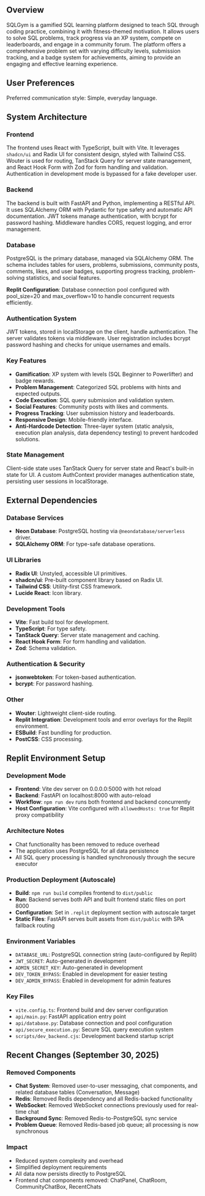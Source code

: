 ## Overview
SQLGym is a gamified SQL learning platform designed to teach SQL through coding practice, combining it with fitness-themed motivation. It allows users to solve SQL problems, track progress via an XP system, compete on leaderboards, and engage in a community forum. The platform offers a comprehensive problem set with varying difficulty levels, submission tracking, and a badge system for achievements, aiming to provide an engaging and effective learning experience.

## User Preferences
Preferred communication style: Simple, everyday language.

## System Architecture
### Frontend
The frontend uses React with TypeScript, built with Vite. It leverages `shadcn/ui` and Radix UI for consistent design, styled with Tailwind CSS. Wouter is used for routing, TanStack Query for server state management, and React Hook Form with Zod for form handling and validation. Authentication in development mode is bypassed for a fake developer user.

### Backend
The backend is built with FastAPI and Python, implementing a RESTful API. It uses SQLAlchemy ORM with Pydantic for type safety and automatic API documentation. JWT tokens manage authentication, with bcrypt for password hashing. Middleware handles CORS, request logging, and error management.

### Database
PostgreSQL is the primary database, managed via SQLAlchemy ORM. The schema includes tables for users, problems, submissions, community posts, comments, likes, and user badges, supporting progress tracking, problem-solving statistics, and social features.

**Replit Configuration**: Database connection pool configured with pool_size=20 and max_overflow=10 to handle concurrent requests efficiently.

### Authentication System
JWT tokens, stored in localStorage on the client, handle authentication. The server validates tokens via middleware. User registration includes bcrypt password hashing and checks for unique usernames and emails.

### Key Features
- **Gamification**: XP system with levels (SQL Beginner to Powerlifter) and badge rewards.
- **Problem Management**: Categorized SQL problems with hints and expected outputs.
- **Code Execution**: SQL query submission and validation system.
- **Social Features**: Community posts with likes and comments.
- **Progress Tracking**: User submission history and leaderboards.
- **Responsive Design**: Mobile-friendly interface.
- **Anti-Hardcode Detection**: Three-layer system (static analysis, execution plan analysis, data dependency testing) to prevent hardcoded solutions.

### State Management
Client-side state uses TanStack Query for server state and React's built-in state for UI. A custom AuthContext provider manages authentication state, persisting user sessions in localStorage.

## External Dependencies
### Database Services
- **Neon Database**: PostgreSQL hosting via `@neondatabase/serverless` driver.
- **SQLAlchemy ORM**: For type-safe database operations.

### UI Libraries
- **Radix UI**: Unstyled, accessible UI primitives.
- **shadcn/ui**: Pre-built component library based on Radix UI.
- **Tailwind CSS**: Utility-first CSS framework.
- **Lucide React**: Icon library.

### Development Tools
- **Vite**: Fast build tool for development.
- **TypeScript**: For type safety.
- **TanStack Query**: Server state management and caching.
- **React Hook Form**: For form handling and validation.
- **Zod**: Schema validation.

### Authentication & Security
- **jsonwebtoken**: For token-based authentication.
- **bcrypt**: For password hashing.

### Other
- **Wouter**: Lightweight client-side routing.
- **Replit Integration**: Development tools and error overlays for the Replit environment.
- **ESBuild**: Fast bundling for production.
- **PostCSS**: CSS processing.

## Replit Environment Setup

### Development Mode
- **Frontend**: Vite dev server on 0.0.0.0:5000 with hot reload
- **Backend**: FastAPI on localhost:8000 with auto-reload
- **Workflow**: `npm run dev` runs both frontend and backend concurrently
- **Host Configuration**: Vite configured with `allowedHosts: true` for Replit proxy compatibility

### Architecture Notes
- Chat functionality has been removed to reduce overhead
- The application uses PostgreSQL for all data persistence
- All SQL query processing is handled synchronously through the secure executor

### Production Deployment (Autoscale)
- **Build**: `npm run build` compiles frontend to `dist/public`
- **Run**: Backend serves both API and built frontend static files on port 8000
- **Configuration**: Set in `.replit` deployment section with autoscale target
- **Static Files**: FastAPI serves built assets from `dist/public` with SPA fallback routing

### Environment Variables
- `DATABASE_URL`: PostgreSQL connection string (auto-configured by Replit)
- `JWT_SECRET`: Auto-generated in development
- `ADMIN_SECRET_KEY`: Auto-generated in development
- `DEV_TOKEN_BYPASS`: Enabled in development for easier testing
- `DEV_ADMIN_BYPASS`: Enabled in development for admin features

### Key Files
- `vite.config.ts`: Frontend build and dev server configuration
- `api/main.py`: FastAPI application entry point
- `api/database.py`: Database connection and pool configuration
- `api/secure_execution.py`: Secure SQL query execution system
- `scripts/dev_backend.cjs`: Development backend startup script

## Recent Changes (September 30, 2025)
### Removed Components
- **Chat System**: Removed user-to-user messaging, chat components, and related database tables (Conversation, Message)
- **Redis**: Removed Redis dependency and all Redis-backed functionality
- **WebSocket**: Removed WebSocket connections previously used for real-time chat
- **Background Sync**: Removed Redis-to-PostgreSQL sync service
- **Problem Queue**: Removed Redis-based job queue; all processing is now synchronous

### Impact
- Reduced system complexity and overhead
- Simplified deployment requirements
- All data now persists directly to PostgreSQL
- Frontend chat components removed: ChatPanel, ChatRoom, CommunityChatBox, RecentChats
